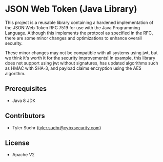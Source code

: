 # JSON Web Token (Java Library)

This project is a reusable library containing a hardened implementation of 
the JSON Web Token RFC 7519 for use with the Java Programming Language. Although 
this implements the protocol as specified in the RFC, there are some minor 
changes and optimizations to enhance overall security. 

These minor changes may not be compatible with all systems using jwt, but we 
think it's worth it for the security improvements! In example, this library does
not support using jwt without signatures, has updated algorithms such as HMAC
with SHA-3, and payload claims encryption using the AES algorithm.

## Prerequisites
- Java 8 JDK

## Contributors
- Tyler Suehr (tyler.suehr@cybxsecurity.com)

## License
- Apache V2
